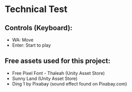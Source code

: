 # Technical Test
## Controls (Keyboard):
- WA: Move
- Enter: Start to play

## Free assets used for this project:
- Free Pixel Font - Thaleah (Unity Asset Store)
- Sunny Land (Unity Asset Store)
- Ding 1 by Pixabay (sound effect found on Pixabay.com)
